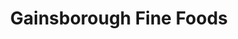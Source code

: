---
title: "Gainsborough Fine Foods"
url: /gainsborough/gainsborough-fine-foods/
shop: Lebensmittel
---